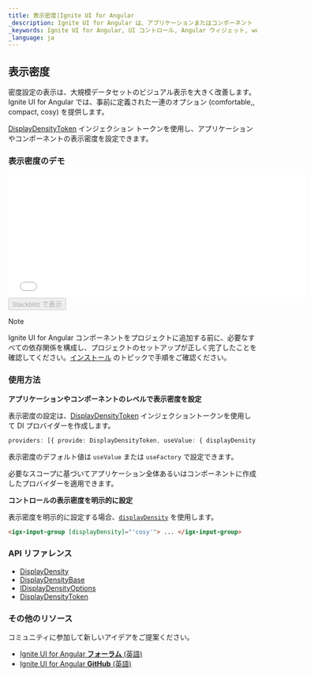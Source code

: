 ```yaml
---
title: 表示密度|Ignite UI for Angular 
_description: Ignite UI for Angular は、アプリケーションまたはコンポーネント レベルで density プロパティの表示を設定できます。
_keywords: Ignite UI for Angular, UI コントロール, Angular ウィジェット, web ウィジェット, UI ウィジェット, Angular, ネイティブ Angular コンポーネント スイート, ネイティブ Angular Components, ネイティブ Angular コントロール, ネイティブ Angular コンポーネント ライブラリ, density, 表示密度
_language: ja
---
```


## 表示密度

密度設定の表示は、大規模データセットのビジュアル表示を大きく改善します。Ignite UI for Angular では、事前に定義された一連のオプション (comfortable,, compact, cosy) を提供します。

[DisplayDensityToken]({environment:angularApiUrl}/index.html#displaydensitytoken) インジェクション トークンを使用し、アプリケーションやコンポーネントの表示密度を設定できます。 

### 表示密度のデモ
<div class="sample-container loading" style="height: 250px; width: 600px;">
    <iframe id="density-sample" frameborder="0" seamless width="100%" height="100%" src="{environment:demosBaseUrl}/theming/density" onload="onSampleIframeContentLoaded(this);"></iframe>
</div>
<div>
    <button data-localize="stackblitz" disabled class="stackblitz-btn" data-iframe-id="density-sample" data-demos-base-url="{environment:demosBaseUrl}">Stackblitz で表示</button>
</div>
<div class="divider--half"></div>

> [!NOTE]
> Ignite UI for Angular コンポーネントをプロジェクトに追加する前に、必要なすべての依存関係を構成し、プロジェクトのセットアップが正しく完了したことを確認してください。[インストール](https://jp.infragistics.com/products/ignite-ui-angular/getting-started#installation) のトピックで手順をご確認ください。

### 使用方法

**アプリケーションやコンポーネントのレベルで表示密度を設定**

表示密度の設定は、[DisplayDensityToken]({environment:angularApiUrl}/index.html#displaydensitytoken) インジェクショントークンを使用して DI プロバイダーを作成します。

```typescript
providers: [{ provide: DisplayDensityToken, useValue: { displayDensity: DisplayDensity.compact } }],
```

表示密度のデフォルト値は `useValue` または `useFactory` で設定できます。

必要なスコープに基づいてアプリケーション全体あるいはコンポーネントに作成したプロバイダーを適用できます。

**コントロールの表示密度を明示的に設定**

表示密度を明示的に設定する場合、[`displayDensity`]({environment:angularApiUrl}/classes/displaydensitybase.html#displaydensity) を使用します。

```html
<igx-input-group [displayDensity]="'cosy'"> ... </igx-input-group>
```

### API リファレンス
<div class="divider"></div>

* [DisplayDensity]({environment:angularApiUrl}/enums/displaydensity.html)
* [DisplayDensityBase]({environment:angularApiUrl}/classes/displaydensitybase.html)
* [IDisplayDensityOptions]({environment:angularApiUrl}/interfaces/idisplaydensityoptions.html)
* [DisplayDensityToken]({environment:angularApiUrl}/index.html#displaydensitytoken)

### その他のリソース
<div class="divider--half"></div>

コミュニティに参加して新しいアイデアをご提案ください。

* [Ignite UI for Angular **フォーラム** (英語) ](https://www.infragistics.com/community/forums/f/ignite-ui-for-angular)
* [Ignite UI for Angular **GitHub** (英語) ](https://github.com/IgniteUI/igniteui-angular)
